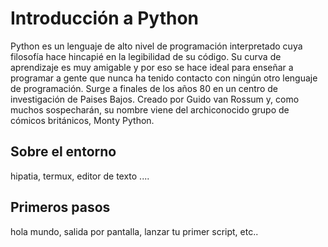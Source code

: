 


# Introducción a Python


Python es un lenguaje de alto nivel de programación interpretado cuya filosofía
hace hincapié en la legibilidad de su código. Su curva de aprendizaje es muy
amigable y por eso se hace ideal para enseñar a programar a gente que nunca ha
tenido contacto con ningún otro lenguaje de programación. Surge a finales de los
años 80 en un centro de investigación de Paises Bajos. Creado por Guido van
Rossum y, como muchos sospecharán, su nombre viene del archiconocido grupo de
cómicos británicos, Monty Python.



## Sobre el entorno

hipatia, termux, editor de texto ....


## Primeros pasos

hola mundo, salida por pantalla, lanzar tu primer script, etc..
